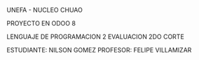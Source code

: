 UNEFA - NUCLEO CHUAO

PROYECTO EN ODOO 8

LENGUAJE DE PROGRAMACION 2
EVALUACION 2DO CORTE

ESTUDIANTE: NILSON GOMEZ
PROFESOR:   FELIPE VILLAMIZAR